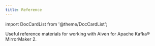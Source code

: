 ```yaml
---
title: Reference
---
```


import DocCardList from '@theme/DocCardList';

Useful reference materials for working with Aiven for Apache Kafka®
MirrorMaker 2.

<DocCardList/>
